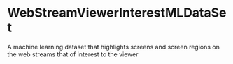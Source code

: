 # WebStreamViewerInterestMLDataSet
A  machine learning dataset that highlights screens and screen regions on the web streams that of interest to the viewer 
